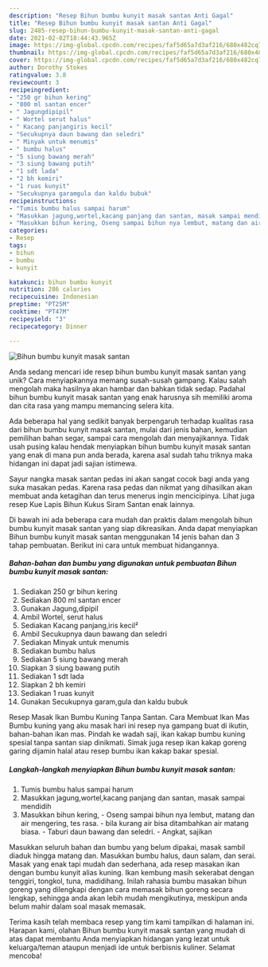 ```yaml
---
description: "Resep Bihun bumbu kunyit masak santan Anti Gagal"
title: "Resep Bihun bumbu kunyit masak santan Anti Gagal"
slug: 2485-resep-bihun-bumbu-kunyit-masak-santan-anti-gagal
date: 2021-02-02T18:44:43.965Z
image: https://img-global.cpcdn.com/recipes/faf5d65a7d3af216/680x482cq70/bihun-bumbu-kunyit-masak-santan-foto-resep-utama.jpg
thumbnail: https://img-global.cpcdn.com/recipes/faf5d65a7d3af216/680x482cq70/bihun-bumbu-kunyit-masak-santan-foto-resep-utama.jpg
cover: https://img-global.cpcdn.com/recipes/faf5d65a7d3af216/680x482cq70/bihun-bumbu-kunyit-masak-santan-foto-resep-utama.jpg
author: Dorothy Stokes
ratingvalue: 3.8
reviewcount: 3
recipeingredient:
- "250 gr bihun kering"
- "800 ml santan encer"
- " Jagungdipipil"
- " Wortel serut halus"
- " Kacang panjangiris kecil"
- "Secukupnya daun bawang dan seledri"
- " Minyak untuk menumis"
- " bumbu halus"
- "5 siung bawang merah"
- "3 siung bawang putih"
- "1 sdt lada"
- "2 bh kemiri"
- "1 ruas kunyit"
- "Secukupnya garamgula dan kaldu bubuk"
recipeinstructions:
- "Tumis bumbu halus sampai harum"
- "Masukkan jagung,wortel,kacang panjang dan santan, masak sampai mendidih"
- "Masukkan bihun kering, Oseng sampai bihun nya lembut, matang dan air mengering, tes rasa. bila kurang air bisa ditambahkan air matang biasa. Taburi daun bawang dan seledri. Angkat, sajikan"
categories:
- Resep
tags:
- bihun
- bumbu
- kunyit

katakunci: bihun bumbu kunyit 
nutrition: 286 calories
recipecuisine: Indonesian
preptime: "PT25M"
cooktime: "PT47M"
recipeyield: "3"
recipecategory: Dinner

---
```



![Bihun bumbu kunyit masak santan](https://img-global.cpcdn.com/recipes/faf5d65a7d3af216/680x482cq70/bihun-bumbu-kunyit-masak-santan-foto-resep-utama.jpg)

Anda sedang mencari ide resep bihun bumbu kunyit masak santan yang unik? Cara menyiapkannya memang susah-susah gampang. Kalau salah mengolah maka hasilnya akan hambar dan bahkan tidak sedap. Padahal bihun bumbu kunyit masak santan yang enak harusnya sih memiliki aroma dan cita rasa yang mampu memancing selera kita.

Ada beberapa hal yang sedikit banyak berpengaruh terhadap kualitas rasa dari bihun bumbu kunyit masak santan, mulai dari jenis bahan, kemudian pemilihan bahan segar, sampai cara mengolah dan menyajikannya. Tidak usah pusing kalau hendak menyiapkan bihun bumbu kunyit masak santan yang enak di mana pun anda berada, karena asal sudah tahu triknya maka hidangan ini dapat jadi sajian istimewa.

Sayur nangka masak santan pedas ini akan sangat cocok bagi anda yang suka masakan pedas. Karena rasa pedas dan nikmat yang dihasilkan akan membuat anda ketagihan dan terus menerus ingin mencicipinya. Lihat juga resep Kue Lapis Bihun Kukus Siram Santan enak lainnya.


Di bawah ini ada beberapa cara mudah dan praktis dalam mengolah bihun bumbu kunyit masak santan yang siap dikreasikan. Anda dapat menyiapkan Bihun bumbu kunyit masak santan menggunakan 14 jenis bahan dan 3 tahap pembuatan. Berikut ini cara untuk membuat hidangannya.

<!--inarticleads1-->

##### Bahan-bahan dan bumbu yang digunakan untuk pembuatan Bihun bumbu kunyit masak santan:

1. Sediakan 250 gr bihun kering
1. Sediakan 800 ml santan encer
1. Gunakan  Jagung,dipipil
1. Ambil  Wortel, serut halus
1. Sediakan  Kacang panjang,iris kecil²
1. Ambil Secukupnya daun bawang dan seledri
1. Sediakan  Minyak untuk menumis
1. Sediakan  bumbu halus
1. Sediakan 5 siung bawang merah
1. Siapkan 3 siung bawang putih
1. Sediakan 1 sdt lada
1. Siapkan 2 bh kemiri
1. Sediakan 1 ruas kunyit
1. Gunakan Secukupnya garam,gula dan kaldu bubuk


Resep Masak Ikan Bumbu Kuning Tanpa Santan. Cara Membuat Ikan Mas Bumbu kuning yang aku masak hari ini resep nya gampang buat di ikutin, bahan-bahan ikan mas. Pindah ke wadah saji, ikan kakap bumbu kuning spesial tanpa santan siap dinikmati. Simak juga resep ikan kakap goreng garing dijamin halal atau resep bumbu ikan kakap bakar spesial. 

<!--inarticleads2-->

##### Langkah-langkah menyiapkan Bihun bumbu kunyit masak santan:

1. Tumis bumbu halus sampai harum
1. Masukkan jagung,wortel,kacang panjang dan santan, masak sampai mendidih
1. Masukkan bihun kering, - Oseng sampai bihun nya lembut, matang dan air mengering, tes rasa. - bila kurang air bisa ditambahkan air matang biasa. - Taburi daun bawang dan seledri. - Angkat, sajikan


Masukkan seluruh bahan dan bumbu yang belum dipakai, masak sambil diaduk hingga matang dan. Masukkan bumbu halus, daun salam, dan serai. Masak yang enak tapi mudah dan sederhana, ada resep masakan ikan dengan bumbu kunyit alias kuning. Ikan kembung masih sekerabat dengan tenggiri, tongkol, tuna, madidihang. Inilah rahasia bumbu masakan bihun goreng yang dilengkapi dengan cara memasak bihun goreng secara lengkap, sehingga anda akan lebih mudah mengikutinya, meskipun anda belum mahir dalam soal masak memasak. 

Terima kasih telah membaca resep yang tim kami tampilkan di halaman ini. Harapan kami, olahan Bihun bumbu kunyit masak santan yang mudah di atas dapat membantu Anda menyiapkan hidangan yang lezat untuk keluarga/teman ataupun menjadi ide untuk berbisnis kuliner. Selamat mencoba!
